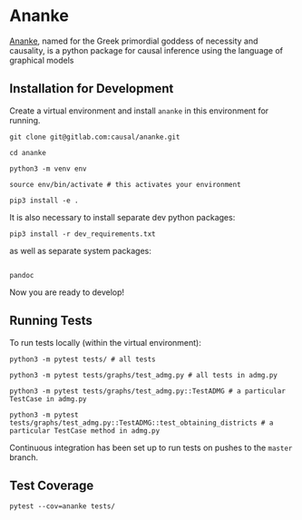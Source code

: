 # Ananke

[Ananke](https://en.wikipedia.org/wiki/Ananke), named for the Greek
primordial goddess of necessity and causality, is a python package for
causal inference using the language of graphical models

## Installation for Development

Create a virtual environment and install `ananke` in this environment for running.
```{bash}
git clone git@gitlab.com:causal/ananke.git

cd ananke

python3 -m venv env

source env/bin/activate # this activates your environment

pip3 install -e .
```

It is also necessary to install separate dev python packages:
```{bash}
pip3 install -r dev_requirements.txt
```

as well as separate system packages:

```{bash}

pandoc
```
Now you are ready to develop!

## Running Tests
To run tests locally (within the virtual environment):
```{bash}
python3 -m pytest tests/ # all tests

python3 -m pytest tests/graphs/test_admg.py # all tests in admg.py

python3 -m pytest tests/graphs/test_admg.py::TestADMG # a particular TestCase in admg.py

python3 -m pytest tests/graphs/test_admg.py::TestADMG::test_obtaining_districts # a particular TestCase method in admg.py
```

Continuous integration has been set up to run tests on pushes to the `master` branch.

## Test Coverage

```{bash}
pytest --cov=ananke tests/
```
